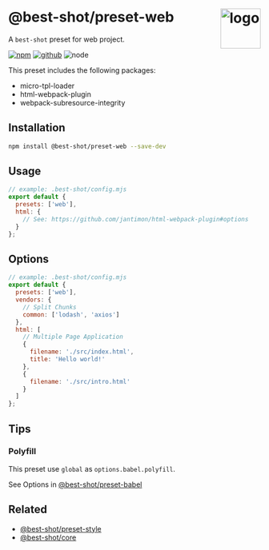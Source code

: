 # @best-shot/preset-web <img src="https://cdn.jsdelivr.net/gh/best-shot/best-shot/packages/core/logo.svg" alt="logo" height="80" align="right">

A `best-shot` preset for web project.

[![npm][npm-badge]][npm-url]
[![github][github-badge]][github-url]
![node][node-badge]

[npm-url]: https://www.npmjs.com/package/@best-shot/preset-web
[npm-badge]: https://img.shields.io/npm/v/@best-shot/preset-web.svg?style=flat-square&logo=npm
[github-url]: https://github.com/best-shot/best-shot/tree/master/packages/preset-web
[github-badge]: https://img.shields.io/npm/l/@best-shot/preset-web.svg?style=flat-square&colorB=blue&logo=github
[node-badge]: https://img.shields.io/node/v/@best-shot/preset-web.svg?style=flat-square&colorB=green&logo=node.js

This preset includes the following packages:

- micro-tpl-loader
- html-webpack-plugin
- webpack-subresource-integrity

## Installation

```bash
npm install @best-shot/preset-web --save-dev
```

## Usage

```mjs
// example: .best-shot/config.mjs
export default {
  presets: ['web'],
  html: {
    // See: https://github.com/jantimon/html-webpack-plugin#options
  }
};
```

## Options

```mjs
// example: .best-shot/config.mjs
export default {
  presets: ['web'],
  vendors: {
    // Split Chunks
    common: ['lodash', 'axios']
  },
  html: [
    // Multiple Page Application
    {
      filename: './src/index.html',
      title: 'Hello world!'
    },
    {
      filename: './src/intro.html'
    }
  ]
};
```

## Tips

### Polyfill

This preset use `global` as `options.babel.polyfill`.

See Options in [@best-shot/preset-babel](../preset-babel#polyfill)

## Related

- [@best-shot/preset-style](../preset-style)
- [@best-shot/core](../core)
